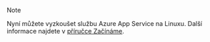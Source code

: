 > [!NOTE]
> Nyní můžete vyzkoušet službu Azure App Service na Linuxu. Další informace najdete v [příručce Začínáme](../articles/app-service/app-service-linux-readme.md).
> 
> 



<!--HONumber=Nov16_HO2-->


